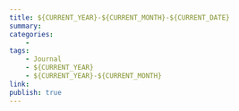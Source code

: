 ```yaml
---
title: ${CURRENT_YEAR}-${CURRENT_MONTH}-${CURRENT_DATE}
summary: 
categories:
    - 
tags:
    - Journal
    - ${CURRENT_YEAR}
    - ${CURRENT_YEAR}-${CURRENT_MONTH}
link: 
publish: true
---
```


# 